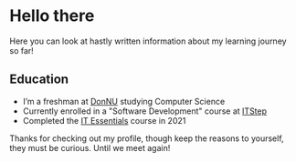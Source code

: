 # Hello there

Here you can look at hastly written information about my learning journey so far!

## Education
- I’m a freshman at [DonNU](https://www.donnu.edu.ua/en/) studying Computer Science
- Currently enrolled in a "Software Development" course at [ITStep](https://itstep.org/)
- Completed the [IT Essentials](https://www.netacad.com/courses/os-it/it-essentials) course in 2021

Thanks for checking out my profile, though keep the reasons to yourself, they must be curious. Until we meet again!
